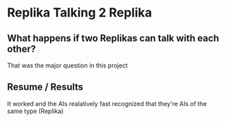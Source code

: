 # Replika Talking 2 Replika
## What happens if two Replikas can talk with each other?
That was the major question in this project
## Resume / Results
It worked and the AIs realatively fast recognized that they're AIs of the same type (Replika)
